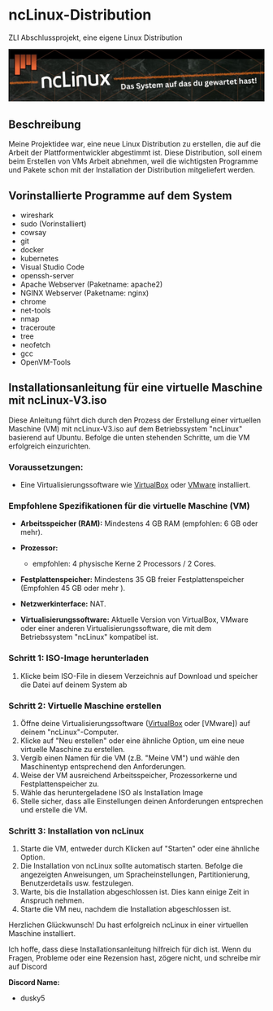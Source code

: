 # ncLinux-Distribution
ZLI Abschlussprojekt, eine eigene Linux Distribution

![Logo](IMAGES/Logo.jpg)

## Beschreibung
Meine Projektidee war, eine neue Linux Distribution zu erstellen, die auf die Arbeit der Plattformentwickler 
abgestimmt ist. Diese Distribution, soll einem beim Erstellen von VMs Arbeit abnehmen, weil die wichtigsten 
Programme und Pakete schon mit der Installation der Distribution mitgeliefert werden. 

## Vorinstallierte Programme auf dem System
- wireshark
- sudo (Vorinstalliert)
- cowsay
- git
- docker
- kubernetes
- Visual Studio Code
- openssh-server
- Apache Webserver (Paketname: apache2)
- NGINX Webserver (Paketname: nginx)
- chrome
- net-tools 
- nmap
- traceroute
- tree
- neofetch
- gcc
- OpenVM-Tools


## Installationsanleitung für eine virtuelle Maschine mit ncLinux-V3.iso

Diese Anleitung führt dich durch den Prozess der Erstellung einer virtuellen Maschine (VM) mit ncLinux-V3.iso auf dem Betriebssystem "ncLinux" basierend auf Ubuntu. Befolge die unten stehenden Schritte, um die VM erfolgreich einzurichten.

### Voraussetzungen:
- Eine Virtualisierungssoftware wie [VirtualBox](https://www.virtualbox.org) oder [VMware](https://www.vmware.com) installiert.

### Empfohlene Spezifikationen für die virtuelle Maschine (VM)

- **Arbeitsspeicher (RAM):** Mindestens 4 GB RAM (empfohlen: 6 GB oder mehr).
- **Prozessor:**
  - empfohlen: 4 physische Kerne 2 Processors / 2 Cores.

- **Festplattenspeicher:** Mindestens 35 GB freier Festplattenspeicher (Empfohlen 45 GB oder mehr ).
- **Netzwerkinterface:** NAT.
- **Virtualisierungssoftware:** Aktuelle Version von VirtualBox, VMware oder einer anderen Virtualisierungssoftware, die mit dem Betriebssystem "ncLinux" kompatibel ist.


### Schritt 1: ISO-Image herunterladen

1. Klicke beim ISO-File in diesem Verzeichnis auf Download und speicher die Datei auf deinem System ab

### Schritt 2: Virtuelle Maschine erstellen

1. Öffne deine Virtualisierungssoftware ([VirtualBox](https://www.virtualbox.org) oder [VMware]) auf deinem "ncLinux"-Computer.
2. Klicke auf "Neu erstellen" oder eine ähnliche Option, um eine neue virtuelle Maschine zu erstellen.
3. Vergib einen Namen für die VM (z.B. "Meine VM") und wähle den Maschinentyp entsprechend den Anforderungen.
4. Weise der VM ausreichend Arbeitsspeicher, Prozessorkerne und Festplattenspeicher zu.
5. Wähle das heruntergeladene ISO als Installation Image 
6. Stelle sicher, dass alle Einstellungen deinen Anforderungen entsprechen und erstelle die VM.

### Schritt 3: Installation von ncLinux

1. Starte die VM, entweder durch Klicken auf "Starten" oder eine ähnliche Option.
2. Die Installation von ncLinux sollte automatisch starten. Befolge die angezeigten Anweisungen, um Spracheinstellungen, Partitionierung, Benutzerdetails usw. festzulegen.
4. Warte, bis die Installation abgeschlossen ist. Dies kann einige Zeit in Anspruch nehmen.
5. Starte die VM neu, nachdem die Installation abgeschlossen ist.

Herzlichen Glückwunsch! Du hast erfolgreich ncLinux in einer virtuellen Maschine installiert.

Ich hoffe, dass diese Installationsanleitung hilfreich für dich ist. Wenn du Fragen, Probleme oder eine Rezension hast, zögere nicht, und schreibe mir auf Discord 

**Discord Name:**
- dusky5


